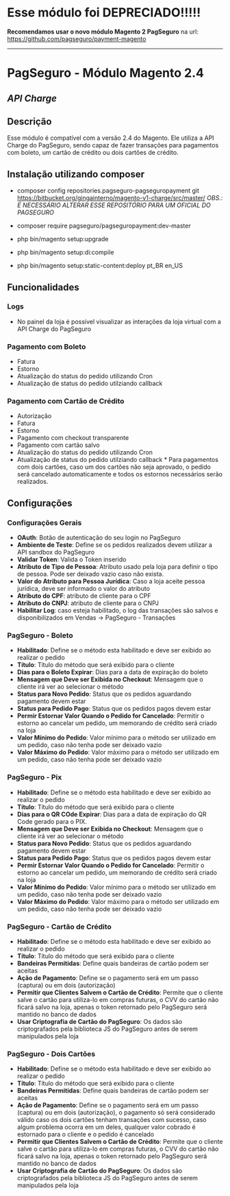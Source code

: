 # Esse módulo foi DEPRECIADO!!!!!
**Recomendamos usar o novo módulo Magento 2 PagSeguro** na url: https://github.com/pagseguro/payment-magento

-----

# PagSeguro - Módulo Magento 2.4

## _API Charge_

## Descrição

Esse módulo é compatível com a versão 2.4 do Magento. Ele utiliza a API Charge do PagSeguro, sendo capaz de fazer transações para pagamentos com boleto, um cartão de crédito ou dois cartões de crédito.

## Instalação utilizando composer

- composer config repositories.pagseguro-pagseguropayment git https://bitbucket.org/gingainterno/magento-v1-charge/src/master/ *OBS.: É NECESSÁRIO ALTERAR ESSE REPOSITÓRIO PARA UM OFICIAL DO PAGSEGURO*
- composer require pagseguro/pagseguropayment:dev-master

- php bin/magento setup:upgrade
- php bin/magento setup:di:compile
- php bin/magento setup:static-content:deploy pt_BR en_US

## Funcionalidades

### Logs

- No painel da loja é possível visualizar as interações da loja virtual com a API Charge do PagSeguro

### Pagamento com Boleto

- Fatura
- Estorno
- Atualização do status do pedido utilizando Cron
- Atualização de status do pedido utilziando callback

### Pagamento com Cartão de Crédito

- Autorização
- Fatura
- Estorno
- Pagamento com checkout transparente
- Pagamento com cartão salvo
- Atualização do status do pedido utilizando Cron
- Atualização de status do pedido utilziando callback
  \* Para pagamentos com dois cartões, caso um dos cartões não seja aprovado, o pedido será cancelado automaticamente e todos os estornos necessários serão realizados.

## Configurações

### Configurações Gerais

- **OAuth**: Botão de autenticação do seu login no PagSeguro
- **Ambiente de Teste**: Define se os pedidos realizados devem utilizar a API sandbox do PagSeguro
- **Validar Token**: Valida o Token inserido
- **Atributo de Tipo de Pessoa**: Atributo usado pela loja para definir o tipo de pessoa. Pode ser deixado vazio caso não exista.
- **Valor do Atributo para Pessoa Jurídica**: Caso a loja aceite pessoa jurídica, deve ser informado o valor do atributo
- **Atributo do CPF**: atributo de cliente para o CPF
- **Atributo do CNPJ**: atributo de cliente para o CNPJ
- **Habilitar Log**: caso esteja habilitado, o log das transações são salvos e disponibilizados em Vendas -> PagSeguro - Transações

### PagSeguro - Boleto

- **Habilitado**: Define se o método esta habilitado e deve ser exibido ao realizar o pedido
- **Título**: Título do método que será exibido para o cliente
- **Dias para o Boleto Expirar**: Dias para a data de expiração do boleto
- **Mensagem que Deve ser Exibida no Checkout**: Mensagem que o cliente irá ver ao selecionar o método
- **Status para Novo Pedido**: Status que os pedidos aguardando pagamento devem estar
- **Status para Pedido Pago**: Status que os pedidos pagos devem estar
- **Permir Estornar Valor Quando o Pedido for Cancelado**: Permitir o estorno ao cancelar um pedido, um memorando de crédito será criado na loja
- **Valor Mínimo do Pedido**: Valor mínimo para o método ser utilizado em um pedido, caso não tenha pode ser deixado vazio
- **Valor Máximo do Pedido**: Valor máximo para o método ser utilizado em um pedido, caso não tenha pode ser deixado vazio

### PagSeguro - Pix

- **Habilitado**: Define se o método esta habilitado e deve ser exibido ao realizar o pedido
- **Título**: Título do método que será exibido para o cliente
- **Dias para o QR COde Expirar**: Dias para a data de expiração do QR Code gerado para o PIX.
- **Mensagem que Deve ser Exibida no Checkout**: Mensagem que o cliente irá ver ao selecionar o método
- **Status para Novo Pedido**: Status que os pedidos aguardando pagamento devem estar
- **Status para Pedido Pago**: Status que os pedidos pagos devem estar
- **Permir Estornar Valor Quando o Pedido for Cancelado**: Permitir o estorno ao cancelar um pedido, um memorando de crédito será criado na loja
- **Valor Mínimo do Pedido**: Valor mínimo para o método ser utilizado em um pedido, caso não tenha pode ser deixado vazio
- **Valor Máximo do Pedido**: Valor máximo para o método ser utilizado em um pedido, caso não tenha pode ser deixado vazio

### PagSeguro - Cartão de Crédito

- **Habilitado**: Define se o método esta habilitado e deve ser exibido ao realizar o pedido
- **Título**: Título do método que será exibido para o cliente
- **Bandeiras Permitidas**: Define quais bandeiras de cartão podem ser aceitas
- **Ação de Pagamento**: Define se o pagamento será em um passo (captura) ou em dois (autorização)
- **Permitir que Clientes Salvem o Cartão de Crédito**: Permite que o cliente salve o cartão para utiliza-lo em compras futuras, o CVV do cartão não ficará salvo na loja, apenas o token retornado pelo PagSeguro será mantido no banco de dados
- **Usar Criptografia de Cartão do PagSeguro**: Os dados são criptografados pela biblioteca JS do PagSeguro antes de serem manipulados pela loja

### PagSeguro - Dois Cartões

- **Habilitado**: Define se o método esta habilitado e deve ser exibido ao realizar o pedido
- **Título**: Título do método que será exibido para o cliente
- **Bandeiras Permitidas**: Define quais bandeiras de cartão podem ser aceitas
- **Ação de Pagamento**: Define se o pagamento será em um passo (captura) ou em dois (autorização), o pagamento só será considerado válido caso os dois cartões tenham transações com sucesso, caso algum problema ocorra em um deles, qualquer valor cobrado é estornado para o cliente e o pedido é cancelado
- **Permitir que Clientes Salvem o Cartão de Crédito**: Permite que o cliente salve o cartão para utiliza-lo em compras futuras, o CVV do cartão não ficará salvo na loja, apenas o token retornado pelo PagSeguro será mantido no banco de dados
- **Usar Criptografia de Cartão do PagSeguro**: Os dados são criptografados pela biblioteca JS do PagSeguro antes de serem manipulados pela loja
